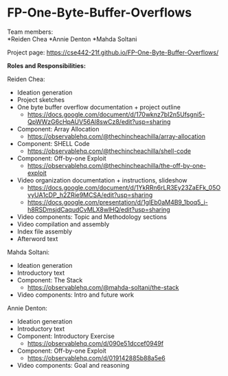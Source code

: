 
# FP-One-Byte-Buffer-Overflows
Team members:  
*Reiden Chea
*Annie Denton 
*Mahda Soltani

Project page: https://cse442-21f.github.io/FP-One-Byte-Buffer-Overflows/  

**Roles and Responsibilities:**

Reiden Chea:
- Ideation generation 
- Project sketches 
- One byte buffer overflow documentation + project outline 
    - https://docs.google.com/document/d/170wknz7bI2n5Ufsgni5-QpWWzG6cHpAUV56Al8swCz8/edit?usp=sharing
- Component: Array Allocation 
    - https://observablehq.com/@thechincheachilla/array-allocation
- Component: SHELL Code 
    - https://observablehq.com/@thechincheachilla/shell-code
- Component: Off-by-one Exploit 
    - https://observablehq.com/@thechincheachilla/the-off-by-one-exploit
- Video organization documentation + instructions, slideshow 
    - https://docs.google.com/document/d/1YkRRn6rLR3Ey23ZaEFk_05OvyUA1cDP_h2ZRie9MCSA/edit?usp=sharing
    - https://docs.google.com/presentation/d/1glEb0aM4B9_1boq5_i-h8RSDmsjdCaqudCvMLX8wlHQ/edit?usp=sharing
- Video components: Topic and Methodology sections
- Video compilation and assembly 
- Index file assembly 
- Afterword text

Mahda Soltani: 
- Ideation generation 
- Introductory text
- Component: The Stack
    - https://observablehq.com/@mahda-soltani/the-stack
- Video components: Intro and future work 

Annie Denton: 
- Ideation generation 
- Introductory text
- Component: Introductory Exercise
    - https://observablehq.com/d/090e51dccef0949f
- Component: Off-by-one Exploit
    - https://observablehq.com/d/019142885b88a5e6
- Video components: Goal and reasoning 